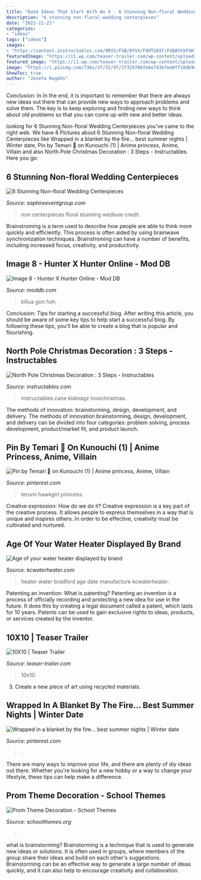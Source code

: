```yaml
---
title: "Date Ideas That Start With An X - 6 Stunning Non-floral Wedding Centerpieces"
description: "6 stunning non-floral wedding centerpieces"
date: "2022-11-21"
categories:
- "ideas"
tags: ["ideas"]
images:
- "https://content.instructables.com/ORIG/FGB/8YVX/FOHTU8IF/FGB8YVXFOHTU8IF.jpg?frame=1"
featuredImage: "https://i1.wp.com/teaser-trailer.com/wp-content/uploads/10x10-movie-poster.jpg?ssl=1"
featured_image: "https://i1.wp.com/teaser-trailer.com/wp-content/uploads/10x10-movie-poster.jpg?ssl=1"
image: "https://i.pinimg.com/736x/3f/32/97/3f329706fe6e743bfee0ff10d69d8870--romantic-images-romantic-couples.jpg"
ShowToc: true
author: "Josefa Rogahn"
---
```



Conclusion: In
In the end, it is important to remember that there are always new ideas out there that can provide new ways to approach problems and solve them. The key is to keep exploring and finding new ways to think about old problems so that you can come up with new and better ideas.

	

		
looking for 6 Stunning Non-floral Wedding Centerpieces you've came to the right web. We have 8 Pictures about 6 Stunning Non-floral Wedding Centerpieces like Wrapped in a blanket by the fire... best summer nights | Winter date, Pin by Temari 👑 on Kunouchi (1) | Anime princess, Anime, Villain and also North Pole Christmas Decoration : 3 Steps - Instructables. Here you go:
		
    
## 6 Stunning Non-floral Wedding Centerpieces

<img loading=lazy src="http://www.saphireeventgroup.com/wp-content/uploads/files/9214/3094/3123/non-floral_wedding_centerpieces_2.jpg" onerror="this.onerror=null;this.src='https://tse3.mm.bing.net/th?id=OIP.6hdhgLz5MCFhtK6Ag2trBgAAAA&amp;pid=15.1';" alt="6 Stunning Non-floral Wedding Centerpieces">

_Source: saphireeventgroup.com_

>non centerpieces floral stunning wedluxe credit. 

	

Brainstroming is a term used to describe how people are able to think more quickly and efficiently. This process is often aided by using brainwave synchronization techniques. Brainstroming can have a number of benefits, including increased focus, creativity, and productivity.

    
## Image 8 - Hunter X Hunter Online - Mod DB

<img loading=lazy src="https://media.moddb.com/cache/images/games/1/62/61970/thumb_620x2000/1.jpg" onerror="this.onerror=null;this.src='https://tse4.mm.bing.net/th?id=OIP.75WU_Cd58EPJVW0zjYliaQHaEK&amp;pid=15.1';" alt="Image 8 - Hunter X Hunter Online - Mod DB">

_Source: moddb.com_

>killua gon hxh. 

	

Conclusion: Tips for starting a successful blog.
After writing this article, you should be aware of some key tips to help start a successful blog. By following these tips, you'll be able to create a blog that is popular and flourishing.

    
## North Pole Christmas Decoration : 3 Steps - Instructables

<img loading=lazy src="https://content.instructables.com/ORIG/FGB/8YVX/FOHTU8IF/FGB8YVXFOHTU8IF.jpg?frame=1" onerror="this.onerror=null;this.src='https://tse2.mm.bing.net/th?id=OIP.dEiaqV4sOnu9mkfvENTrLwHaJ4&amp;pid=15.1';" alt="North Pole Christmas Decoration : 3 Steps - Instructables">

_Source: instructables.com_

>instructables cane kidmagz lovechristmas. 

	

The methods of innovation: brainstorming, design, development, and delivery.
The methods of innovation brainstorming, design, development, and delivery can be divided into four categories: problem solving, process development, product/market fit, and product launch.

    
## Pin By Temari 👑 On Kunouchi (1) | Anime Princess, Anime, Villain

<img loading=lazy src="https://i.pinimg.com/736x/1c/a2/f7/1ca2f74f337d7d8cacb55efa7c41b6aa--mei-terumi-naruto.jpg" onerror="this.onerror=null;this.src='https://tse4.mm.bing.net/th?id=OIP.fgz-GcPxNGcsGPVW9zEzpAHaEK&amp;pid=15.1';" alt="Pin by Temari 👑 on Kunouchi (1) | Anime princess, Anime, Villain">

_Source: pinterest.com_

>terumi hawkgirl princess. 

	

Creative expression: How do we do it?
Creative expression is a key part of the creative process. It allows people to express themselves in a way that is unique and inspires others. In order to be effective, creativity must be cultivated and nurtured.

    
## Age Of Your Water Heater Displayed By Brand

<img loading=lazy src="https://kcwaterheater.com/wp-content/uploads/2014/01/kc-water-heater-225x300.jpg" onerror="this.onerror=null;this.src='https://tse4.mm.bing.net/th?id=OIP.IHoEdASCmo0OZSTL2LvhTgAAAA&amp;pid=15.1';" alt="Age of your water heater displayed by brand">

_Source: kcwaterheater.com_

>heater water bradford age date manufacture kcwaterheater. 

	

Patenting an invention: What is patenting?
Patenting an invention is a process of officially recording and protecting a new idea for use in the future. It does this by creating a legal document called a patent, which lasts for 10 years. Patents can be used to gain exclusive rights to ideas, products, or services created by the inventor.

    
## 10X10 | Teaser Trailer

<img loading=lazy src="https://i1.wp.com/teaser-trailer.com/wp-content/uploads/10x10-movie-poster.jpg?ssl=1" onerror="this.onerror=null;this.src='https://tse4.mm.bing.net/th?id=OIP.Wx6RPGHZ3VZjGEg0O2llOQHaLK&amp;pid=15.1';" alt="10X10 | Teaser Trailer">

_Source: teaser-trailer.com_

>10x10. 

	

3. Create a new piece of art using recycled materials.

    
## Wrapped In A Blanket By The Fire... Best Summer Nights | Winter Date

<img loading=lazy src="https://i.pinimg.com/736x/3f/32/97/3f329706fe6e743bfee0ff10d69d8870--romantic-images-romantic-couples.jpg" onerror="this.onerror=null;this.src='https://tse4.mm.bing.net/th?id=OIP.wVNQS7CZlNEcn87n8nq_rAAAAA&amp;pid=15.1';" alt="Wrapped in a blanket by the fire... best summer nights | Winter date">

_Source: pinterest.com_

>. 

	

There are many ways to improve your life, and there are plenty of diy ideas out there. Whether you're looking for a new hobby or a way to change your lifestyle, these tips can help make a difference.

    
## Prom Theme Decoration - School Themes

<img loading=lazy src="https://www.schoolthemes.org/wp-content/uploads/2020/09/prom-theme-decoration.jpg" onerror="this.onerror=null;this.src='https://tse3.mm.bing.net/th?id=OIP.7Idpc-UTtYo2HHMsMXCc2gHaE5&amp;pid=15.1';" alt="Prom Theme Decoration - School Themes">

_Source: schoolthemes.org_

>. 

	

what is brainstorming?
Brainstorming is a technique that is used to generate new ideas or solutions. It is often used in groups, where members of the group share their ideas and build on each other's suggestions. Brainstorming can be an effective way to generate a large number of ideas quickly, and it can also help to encourage creativity and collaboration.

